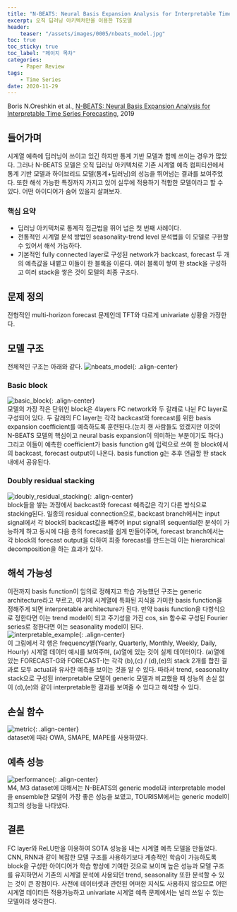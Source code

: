 ```yaml
---
title: "N-BEATS: Neural Basis Expansion Analysis for Interpretable Time Series Forecasting"
excerpt: 오직 딥러닝 아키텍처만을 이용한 TS모델
header:
    teaser: "/assets/images/0005/nbeats_model.jpg"
toc: true
toc_sticky: true
toc_label: "페이지 목차"
categories: 
    - Paper Review
tags: 
    - Time Series
date: 2020-11-29
---
```


Boris N.Oreshkin et al., [N-BEATS: Neural Basis Expansion Analysis for Interpretable Time Series Forecasting](https://arxiv.org/abs/1905.10437), 2019  

## 들어가며
시계열 예측에 딥러닝이 쓰이고 있긴 하지만 통계 기반 모델과 함께 쓰이는 경우가 많았다. 그러나 N-BEATS 모델은 오직 딥러닝 아키텍처로 기존 시계열 예측 컴피티션에서 통계 기반 모델과 하이브리드 모델(통계+딥러닝)의 성능을 뛰어넘는 결과를 보여주었다. 또한 해석 가능한 특징까지 가지고 있어 실무에 적용하기 적합한 모델이라고 할 수 있다. 어떤 아이디어가 숨어 있을지 살펴보자. 

### 핵심 요약
- 딥러닝 아키텍처로 통계적 접근법을 뛰어 넘은 첫 번째 사례이다.
- 전통적인 시계열 분석 방법인 seasonality-trend level 분석법을 이 모델로 구현할 수 있어서 해석 가능하다.
- 기본적인 fully connected layer로 구성된 network가 backcast, forecast 두 개의 예측값을 내뱉고 이들이 한 블록을 이룬다. 여러 블록이 쌓여 한 stack을 구성하고 여러 stack을 쌓은 것이 모델의 최종 구조다.

## 문제 정의
전형적인 multi-horizon forecast 문제인데 TFT와 다르게 univariate 상황을 가정한다.

## 모델 구조
전체적인 구조는 아래와 같다.
![nbeats_model](/assets/images/0005/nbeats_model.jpg){: .align-center}  

### Basic block
![basic_block](/assets/images/0005/basic_block.jpg){: .align-center}  
모델의 가장 작은 단위인 block은 4layers FC network와 두 갈래로 나뉜 FC layer로 구성되어 있다. 두 갈래의 FC layer는 각각 backcast와 forecast를 위한 basis expansion coefficient를 예측하도록 훈련된다.(눈치 챈 사람들도 있겠지만 이것이 N-BEATS 모델의 핵심이고 neural basis expansion이 의미하는 부분이기도 하다.) 그리고 이들이 예측한 coefficient가 basis function g에 입력으로 쓰여 한 block에서의 backcast, forecast output이 나온다. basis function g는 추후 언급할 한 stack 내에서 공유된다.

### Doubly residual stacking
![doubly_residual_stacking](/assets/images/0005/doubly_residual_stacking.jpg){: .align-center}  
block들을 쌓는 과정에서 backcast와 forecast 예측값은 각기 다른 방식으로 stacking된다. 일종의 residual connection으로, backcast branch에서는 input signal에서 각 block의 backcast값을 빼주어 input signal의 sequential한 분석이 가능하게 하고 동시에 다음 층의 forecast를 쉽게 만들어주며, forecast branch에서는 각 block의 forecast output을 더하여 최종 forecast를 만드는데 이는 hierarchical decomposition을 하는 효과가 있다.

## 해석 가능성
이전까지 basis function이 임의로 정해지고 학습 가능했던 구조는 generic architecture라고 부르고, 여기에 시계열에 특화된 지식을 가미한 basis function을 정해주게 되면 interpretable architecture가 된다. 만약 basis function을 다항식으로 정한다면 이는 trend model이 되고 주기성을 가진 cos, sin 함수로 구성된 Fourier series로 정한다면 이는 seasonality model이 된다.  
![interpretable_example](/assets/images/0005/interpretable_example.jpg){: .align-center}  
이 그림에서 각 행은 frequency별(Yearly, Quarterly, Monthly, Weekly, Daily, Hourly) 시계열 데이터 예시를 보여주며, (a)열에 있는 것이 실제 데이터이다. (a)열에 있는 FORECAST-G와 FORECAST-I는 각각 (b),(c) / (d),(e)의 stack 2개를 합친 결과로 모두 actual과 유사한 예측을 보이는 것을 알 수 있다. 따라서 trend, seasonality stack으로 구성된 interpretable 모델이 generic 모델과 비교했을 때 성능의 손실 없이 (d),(e)와 같이 interpretable한 결과를 보여줄 수 있다고 해석할 수 있다.

## 손실 함수
![metric](/assets/images/0005/metric.jpg){: .align-center}  
dataset에 따라 OWA, SMAPE, MAPE를 사용하였다.

## 예측 성능
![performance](/assets/images/0005/performance.jpg){: .align-center}  
M4, M3 dataset에 대해서는 N-BEATS의 generic model과 interpretable model을 ensemble한 모델이 가장 좋은 성능을 보였고, TOURISM에서는 generic model이 최고의 성능을 나타냈다.

## 결론
FC layer와 ReLU만을 이용하여 SOTA 성능을 내는 시계열 예측 모델을 만들었다. CNN, RNN과 같이 복잡한 모델 구조를 사용하기보다 계층적인 학습이 가능하도록 block을 구성한 아이디어가 학습 향상에 기여한 것으로 보이며 높은 성능과 모델 구조를 유지하면서 기존의 시계열 분석에 사용되던 trend, seasonality 또한 분석할 수 있는 것이 큰 장점이다. 사전에 데이터셋과 관련된 어떠한 지식도 사용하지 않으므로 어떤 시계열 데이터든 적용가능하고 univariate 시계열 예측 문제에서는 널리 쓰일 수 있는 모델이라 생각한다.
